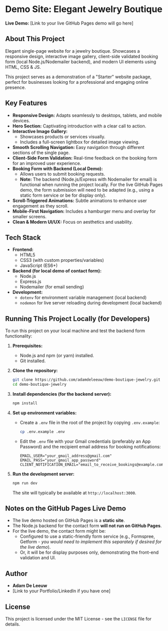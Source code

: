 # Demo Site: Elegant Jewelry Boutique

**Live Demo:** [Link to your live GitHub Pages demo will go here]

## About This Project

Elegant single-page website for a jewelry boutique. Showcases a responsive design, interactive image gallery, client-side validated booking form (local Node.js/Nodemailer backend), and modern UI elements using HTML, CSS & JS.

This project serves as a demonstration of a "Starter" website package, perfect for businesses looking for a professional and engaging online presence.

## Key Features

*   **Responsive Design:** Adapts seamlessly to desktops, tablets, and mobile devices.
*   **Hero Section:** Captivating introduction with a clear call to action.
*   **Interactive Image Gallery:**
    *   Showcases products or services visually.
    *   Includes a full-screen lightbox for detailed image viewing.
*   **Smooth Scrolling Navigation:** Easy navigation through different sections of the single page.
*   **Client-Side Form Validation:** Real-time feedback on the booking form for an improved user experience.
*   **Booking Form with Backend (Local Demo):**
    *   Allows users to submit booking requests.
    *   **Note:** The backend (Node.js/Express with Nodemailer for email) is functional when running the project locally. For the live GitHub Pages demo, the form submission will need to be adapted (e.g., using a static form service or be for display only).
*   **Scroll-Triggered Animations:** Subtle animations to enhance user engagement as they scroll.
*   **Mobile-First Navigation:** Includes a hamburger menu and overlay for smaller screens.
*   **Clean & Modern UI/UX:** Focus on aesthetics and usability.

## Tech Stack

*   **Frontend:**
    *   HTML5
    *   CSS3 (with custom properties/variables)
    *   JavaScript (ES6+)
*   **Backend (for local demo of contact form):**
    *   Node.js
    *   Express.js
    *   Nodemailer (for email sending)
*   **Development:**
    *   `dotenv` for environment variable management (local backend)
    *   `nodemon` for live server reloading during development (local backend)

## Running This Project Locally (for Developers)

To run this project on your local machine and test the backend form functionality:

1.  **Prerequisites:**
    *   Node.js and npm (or yarn) installed.
    *   Git installed.

2.  **Clone the repository:**
    ```bash
    git clone https://github.com/adamdeleeuw/demo-boutique-jewelry.git
    cd demo-boutique-jewelry
    ```

3.  **Install dependencies (for the backend server):**
    ```bash
    npm install
    ```

4.  **Set up environment variables:**
    *   Create a `.env` file in the root of the project by copying `.env.example`:
        ```bash
        cp .env.example .env
        ```
    *   Edit the `.env` file with your Gmail credentials (preferably an App Password) and the recipient email address for booking notifications:
        ```
        EMAIL_USER="your_gmail_address@gmail.com"
        EMAIL_PASS="your_gmail_app_password"
        CLIENT_NOTIFICATION_EMAIL="email_to_receive_bookings@example.com"
        ```

5.  **Run the development server:**
    ```bash
    npm run dev
    ```
    The site will typically be available at `http://localhost:3000`.

## Notes on the GitHub Pages Live Demo

*   The live demo hosted on GitHub Pages is a **static site**.
*   The Node.js backend for the contact form **will not run on GitHub Pages**.
*   For the live demo, the contact form might be:
    *   Configured to use a static-friendly form service (e.g., Formspree, Getform - *you would need to implement this separately if desired for the live demo*).
    *   Or, it will be for display purposes only, demonstrating the front-end validation and UI.

## Author

*   **Adam De Leeuw**
*   [Link to your Portfolio/LinkedIn if you have one]

## License

This project is licensed under the MIT License - see the `LICENSE` file for details.